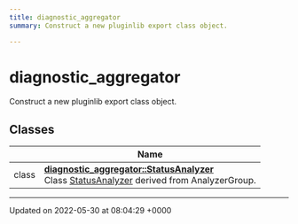 ```yaml
---
title: diagnostic_aggregator
summary: Construct a new pluginlib export class object. 

---
```


# diagnostic_aggregator

Construct a new pluginlib export class object. 

## Classes

|                | Name           |
| -------------- | -------------- |
| class | **[diagnostic_aggregator::StatusAnalyzer](/medusa_base/api/markdown/medusa_addons/status_aggregator/Classes/classdiagnostic__aggregator_1_1StatusAnalyzer/)** <br>Class [StatusAnalyzer]() derived from AnalyzerGroup.  |






-------------------------------

Updated on 2022-05-30 at 08:04:29 +0000